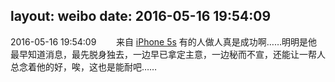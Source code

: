 layout: weibo
date: 2016-05-16 19:54:09
---
<meta name="referrer" content="no-referrer" />

2016-05-16 19:54:09  &nbsp;&nbsp;&nbsp;&nbsp;&nbsp;&nbsp; 来自 <a href="sinaweibo://customweibosource" rel="nofollow">iPhone 5s</a>
有的人做人真是成功啊……明明是他最早知道消息，最先脱身独去，一边早已拿定主意，一边秘而不宣，还能让一帮人总念着他的好，唉，这也是能耐吧…… ​​​
